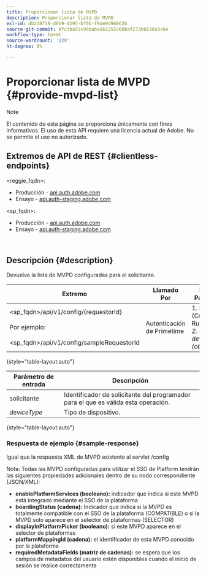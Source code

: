 ```yaml
---
title: Proporcionar lista de MVPD
description: Proporcionar lista de MVPD
exl-id: db2d8f19-d0b9-4195-bf0b-f9de0d96062b
source-git-commit: bfc3ba55c99daba561255760baf273b6538a3c6e
workflow-type: tm+mt
source-wordcount: '229'
ht-degree: 0%

---
```


# Proporcionar lista de MVPD {#provide-mvpd-list}

>[!NOTE]
>
>El contenido de esta página se proporciona únicamente con fines informativos. El uso de esta API requiere una licencia actual de Adobe. No se permite el uso no autorizado.

## Extremos de API de REST {#clientless-endpoints}

&lt;reggie_fqdn>:

* Producción - [api.auth.adobe.com](http://api.auth.adobe.com/)
* Ensayo - [api.auth-staging.adobe.com](http://api.auth-staging.adobe.com/)

&lt;sp_fqdn>:

* Producción - [api.auth.adobe.com](http://api.auth.adobe.com/)
* Ensayo - [api.auth-staging.adobe.com](http://api.auth-staging.adobe.com/)

 </br>

## Descripción {#description}

Devuelve la lista de MVPD configuradas para el solicitante.

| Extremo | Llamado  </br>Por | Entrada   </br>Parámetros | HTTP  </br>Método | Respuesta | HTTP  </br>Respuesta |
| --- | --- | --- | --- | --- | --- |
| &lt;sp_fqdn>/api/v1/config/{requestorId}</br></br>Por ejemplo:</br></br>&lt;sp_fqdn>/api/v1/config/sampleRequestorId | Autenticación de Primetime | 1. Solicitante</br>    (Componente Ruta)</br>_2.  deviceType (obsoleto)_ | GET | XML o JSON que contienen la lista de MVPD. | 200 |

{style="table-layout:auto"}


| Parámetro de entrada | Descripción |
| --------------- | ------------------------------------------------------------- |
| solicitante | Identificador de solicitante del programador para el que es válida esta operación. |
| *deviceType* | Tipo de dispositivo. |

{style="table-layout:auto"}

### Respuesta de ejemplo {#sample-response}

Igual que la respuesta XML de MVPD existente al servlet /config

Nota: Todas las MVPD configuradas para utilizar el SSO de Platform tendrán las siguientes propiedades adicionales dentro de su nodo correspondiente (JSON/XML):

* **enablePlatformServices (booleano):** indicador que indica si este MVPD está integrado mediante el SSO de la plataforma
* **boardingStatus (cadena):** Indicador que indica si la MVPD es totalmente compatible con el SSO de la plataforma (COMPATIBLE) o si la MVPD solo aparece en el selector de plataformas (SELECTOR)
* **displayInPlatformPicker (booleano):** si este MVPD aparece en el selector de plataformas
* **platformMappingId (cadena):** el identificador de esta MVPD conocido por la plataforma
* **requiredMetadataFields (matriz de cadenas):** se espera que los campos de metadatos del usuario estén disponibles cuando el inicio de sesión se realice correctamente
